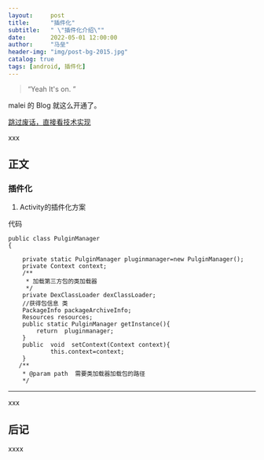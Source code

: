 ```yaml
---
layout:     post
title:      "插件化"
subtitle:   " \"插件化介绍\""
date:       2022-05-01 12:00:00
author:     "马垒"
header-img: "img/post-bg-2015.jpg"
catalog: true
tags: [android, 插件化]
---
```


> “Yeah It's on. ”


malei 的 Blog 就这么开通了。

[跳过废话，直接看技术实现 ](#build) 

xxx

<p id = "build"></p>

## 正文

### 插件化
1. Activity的插件化方案

代码


```
public class PulginManager
{
 
    private static PulginManager pluginmanager=new PulginManager();
    private Context context;
    /**
     * 加载第三方包的类加载器
     */
    private DexClassLoader dexClassLoader;
    //获得包信息 类
    PackageInfo packageArchiveInfo;
    Resources resources;
    public static PulginManager getInstance(){
        return  pluginmanager;
    }
    public  void  setContext(Context context){
            this.context=context;
    }
   /**
    * @param path  需要类加载器加载包的路径
    */
```



---

xxx

## 后记

xxxx


